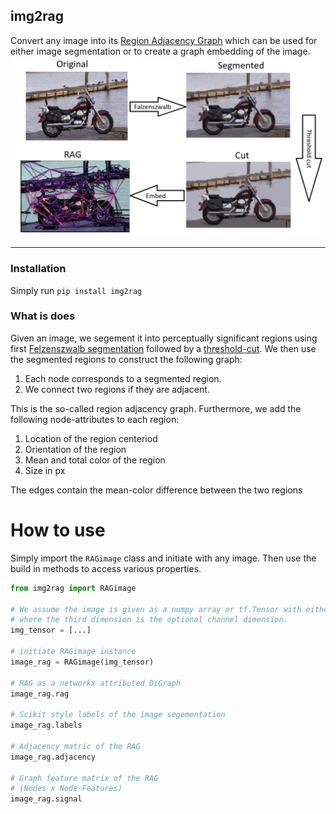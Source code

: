 ## img2rag

Convert any image into its [Region Adjacency Graph](https://ieeexplore.ieee.org/document/841950) which can be used for either image segmentation or to create a graph embedding of the image.
![scheme](scheme.jpeg)
<hr>

### Installation

Simply run `pip install img2rag`

### What is does

Given an image, we segement it into perceptually significant regions using first [Felzenszwalb segmentation](http://people.cs.uchicago.edu/~pff/papers/seg-ijcv.pdf) followed by a [threshold-cut](https://ieeexplore.ieee.org/document/841950). We then use the segmented regions to construct the following graph:

1. Each node corresponds to a segmented region.
2. We connect two regions if they are adjacent.

This is the so-called region adjacency graph. Furthermore, we add the following node-attributes to each region:

1. Location of the region centeriod
2. Orientation of the region
3. Mean and total color of the region
4. Size in px

The edges contain the mean-color difference between the two regions

# How to use

Simply import the `RAGimage` class and initiate with any image. Then use the build in methods to access various properties.


```python
from img2rag import RAGimage

# We assume the image is given as a numpy array or tf.Tensor with either 2 or 3 dimensions
# where the third dimension is the optional channel dimension.
img_tensor = [...]

# initiate RAGimage instance
image_rag = RAGimage(img_tensor)

# RAG as a networkx attributed DiGraph
image_rag.rag

# Scikit style labels of the image segementation
image_rag.labels

# Adjacency matric of the RAG
image_rag.adjacency

# Graph feature matrix of the RAG
# (Nodes x Node-Features)
image_rag.signal
```

